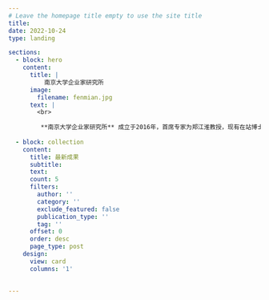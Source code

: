 ```yaml
---
# Leave the homepage title empty to use the site title
title:
date: 2022-10-24
type: landing

sections:
  - block: hero
    content:
      title: |
          南京大学企业家研究所
      image:
        filename: fenmian.jpg
      text: |
        <br>
        
         **南京大学企业家研究所** 成立于2016年，首席专家为郑江淮教授，现有在站博士后5人，在读博士生14人.
  
  - block: collection
    content:
      title: 最新成果
      subtitle:
      text:
      count: 5
      filters:
        author: ''
        category: ''
        exclude_featured: false
        publication_type: ''
        tag: ''
      offset: 0
      order: desc
      page_type: post
    design:
      view: card
      columns: '1'
  

---
```

